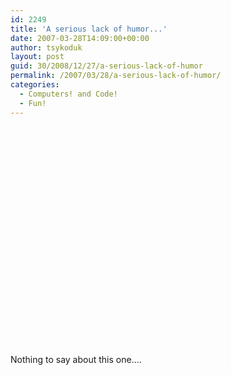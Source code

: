 ```yaml
---
id: 2249
title: 'A serious lack of humor...'
date: 2007-03-28T14:09:00+00:00
author: tsykoduk
layout: post
guid: 30/2008/12/27/a-serious-lack-of-humor
permalink: /2007/03/28/a-serious-lack-of-humor/
categories:
  - Computers! and Code!
  - Fun!
---
```

<object width="425" height="350"><param name="movie" value="http://www.youtube.com/v/WAAb6ghEOdo"></param><param name="wmode" value="transparent"></param><embed src="http://www.youtube.com/v/WAAb6ghEOdo" type="application/x-shockwave-flash" wmode="transparent" width="425" height="350"></embed></object>

<p>Nothing to say about this one....</p>